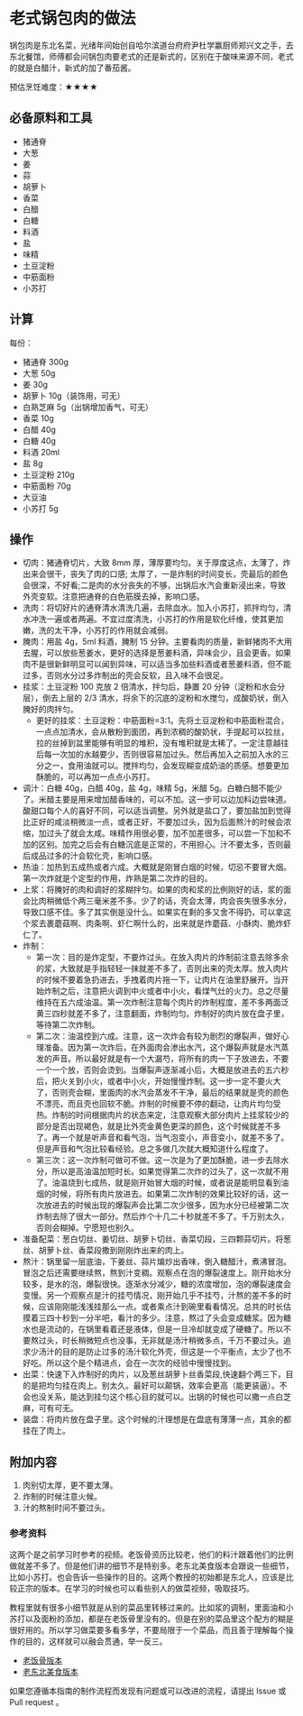 # 老式锅包肉的做法

锅包肉是东北名菜，光绪年间始创自哈尔滨道台府府尹杜学赢厨师郑兴文之手，去东北餐馆，师傅都会问锅包肉要老式的还是新式的，区别在于酸味来源不同，老式的就是白醋汁，新式的加了番茄酱。

预估烹饪难度：★★★★

## 必备原料和工具

- 猪通脊
- 大葱
- 姜
- 蒜
- 胡萝卜
- 香菜
- 白醋
- 白糖
- 料酒
- 盐
- 味精
- 土豆淀粉
- 中筋面粉
- 小苏打

## 计算

每份：

- 猪通脊 300g
- 大葱 50g
- 姜 30g
- 胡萝卜 10g（装饰用，可无）
- 白熟芝麻 5g（出锅增加香气，可无）
- 香菜 10g
- 白醋 40g
- 白糖 40g
- 料酒 20ml
- 盐 8g
- 土豆淀粉 210g
- 中筋面粉 70g
- 大豆油
- 小苏打 5g

## 操作

- 切肉：猪通脊切片，大致 8mm 厚，薄厚要均匀。关于厚度这点，太薄了，炸出来会很干，丧失了肉的口感; 太厚了，一是炸制的时间变长，壳最后的颜色会很深，不好看;二是肉的水分丧失的不够，出锅后水汽会重新浸出来，导致外壳变软。注意把通脊的白色筋膜去掉，影响口感。
- 洗肉：将切好片的通脊清水清洗几遍，去除血水。加入小苏打，抓拌均匀，清水冲洗一遍或者两遍。不宜过度清洗，小苏打的作用是软化纤维，使其更加嫩，洗的太干净，小苏打的作用就会减弱。
- 腌肉：用盐 4g，5ml 料酒，腌制 15 分钟。主要看肉的质量，新鲜猪肉不大用去腥，可以放些葱姜水，更好的选择是葱姜料酒，异味会少，且会更香。如果肉不是很新鲜明显可以闻到异味，可以适当多加些料酒或者葱姜料酒，但不能过多，否则水分过多炸制出的壳会反软，且入味不会很足。
- 挂浆：土豆淀粉 100 克放 2 倍清水，拌匀后，静置 20 分钟（淀粉和水会分层），倒去上层的 2/3 清水，将余下的沉底的淀粉和水搅匀，成酸奶状，倒入腌好的肉拌匀。
  - 更好的挂浆：土豆淀粉：中筋面粉=3:1。先将土豆淀粉和中筋面粉混合，一点点加清水，会从散粉到面团，再到浓稠的酸奶状，手提起可以拉丝，拉的丝掉到盆里能够有明显的堆积，没有堆积就是太稀了。一定注意越往后每一次加的水越要少，否则很容易加过头。然后再加入之前加入水的三分之一，食用油就可以。搅拌均匀，会发现糊变成奶油的质感。想要更加酥脆的，可以再加一点点小苏打。
- 调汁：白糖 40g，白醋 40g，盐 4g，味精 5g，米醋 5g。白糖白醋不能少了。米醋主要是用来增加醋香味的，可以不加。这一步可以边加料边尝味道。酸甜口每个人的喜好不同，可以适当调整。另外就是盐口了，要加盐加到觉得比正好的咸淡稍微淡一点，或者正好，不要加过头，因为后面熬汁的时候会浓缩，加过头了就会太咸。味精作用很必要，加不加差很多，可以尝一下加和不加的区别。加完之后会有白糖沉底是正常的，不用担心。汁不要太多，否则最后成品过多的汁会软化壳，影响口感。
- 热油：加热到五成热或者六成。大概就是刚冒白烟的时候，切忌不要冒大烟。第一次炸就是个定型的作用，炸熟是第二次炸的目的。
- 上浆：将腌好的肉和调好的浆糊拌匀。如果的肉和浆的比例刚好的话，浆的面会比肉稍微低个两三毫米差不多。少了的话，壳会太薄，肉会丧失很多水分，导致口感不佳。多了其实倒是没什么。如果实在剩的多又舍不得扔，可以拿这个浆去裹蘑菇啊、肉条啊、虾仁啊什么的，出来就是炸蘑菇、小酥肉、脆炸虾仁了。
- 炸制：
  - 第一次：目的是炸定型，不要炸过头。在放入肉片的炸制前注意去除多余的浆，大致就是手指轻轻一抹就差不多了，否则出来的壳太厚。放入肉片的时候不要着急扔进去，手拽着肉片拖一下，让肉片在油里舒展开。当开始炸制之后，注意把火调到中火或者中小火，看煤气灶的火力。总之尽量维持在五六成油温。第一次炸制注意每个肉片的炸制程度，差不多两面泛黄三四秒就差不多了，注意翻面，炸制均匀。炸制好的肉片放在盘子里，等待第二次炸制。
  - 第二次：油温控到六成。注意，这一次炸会有较为剧烈的爆裂声，做好心理准备。因为第一次炸后，在外面肉会渗出水汽，这个爆裂声就是水汽蒸发的声音。所以最好就是有一个大漏芍，将所有的肉一下子放进去，不要一个一个放，否则会烫到。当爆裂声逐渐减小后，大概是放进去的五六秒后，把火关到小火，或者中小火，开始慢慢炸制。这一步一定不要火大了，否则壳会糊，里面肉的水汽会蒸发不干净，最后的结果就是壳的颜色不漂亮，而且壳也回软不脆。炸制的时候要不停的翻动，让肉片均匀受热。炸制的时间根据肉片的状态来定，注意观察大部分肉片上挂浆较少的部分是否出现褐色，就是比外壳金黄色更深的颜色，这个时候就差不多了。再一个就是听声音和看气泡，当气泡变小，声音变小，就差不多了。但是声音和气泡比较看经验。总之多做几次就大概知道什么程度了。
  - 第三次：这一次炸制可做可不做。这一次是为了更加酥脆，进一步去除水分，所以是高油温加短时长。如果觉得第二次炸的过头了，这一次就不用了。油温烧到七成热，就是刚开始冒大烟的时候，或者说是能明显看到油烟的时候，将所有肉片放进去。如果第二次炸制的效果比较好的话，这一次放进去的时候出现的爆裂声会比第二次少很多，因为水分已经被第二次炸制去除了很大一部分。然后炸个十几二十秒就差不多了。千万别太久，否则会糊掉。宁愿短也别久。
- 准备配菜：葱白切丝、姜切丝、胡萝卜切丝、香菜切段，三四颗蒜切片。将葱丝、胡萝卜丝、香菜段撒到刚刚炸出来的肉上。
- 熬汁：锅里留一层底油，下姜丝、蒜片煸炒出香味，倒入糖醋汁，煮沸冒泡。冒泡之后还需要继续熬，熬到汁变稠。观察点在泡的爆裂速度上。刚开始水分较多，是水的泡，爆裂很快。逐渐水分减少，糖的浓度增加，泡的爆裂速度会变慢。另一个观察点是汁的挂芍情况，刚开始几乎不挂芍，汁熬的差不多的时候，应该刚刚能浅浅挂那么一点。或者乘点汁到碗里看看情况。总共的时长估摸着三四十秒到一分半吧，看汁的多少。注意，熬过了头会变成糖浆。因为糖水也是流动的，在锅里看着还是液体，但是一旦冷却就变成了硬糖了。所以不要熬过头，时长稍微短点也没事，无非就是汤汁稍微多点，千万不要过头。追求少汤汁的目的是防止过多的汤汁软化外壳，但这是一个平衡点，太少了也不好吃。所以这个是个精进点，会在一次次的经验中慢慢找到。
- 出菜：快速下入炸制好的肉片，以及葱丝胡萝卜丝香菜段,快速翻个两三下，目的是把均匀挂在肉上。别太久。最好可以颠锅，效率会更高（能更装逼）。不会也没关系，能达到挂匀这个核心目的就可以。出锅的时候也可以撒一点白芝麻，可有可无。
- 装盘：将肉片放在盘子里。这个时候的汁理想是在盘底有薄薄一点，其余的都挂在了肉上。

## 附加内容

1. 肉别切太厚，更不要太薄。
2. 炸制的时候注意火候。
3. 汁的熬制时间不要过头。

### 参考资料

这两个是之前学习时参考的视频。老饭骨资历比较老，他们的料汁跟着他们的比例做就差不多了。但是他们讲的细节不是特别多。老东北美食版本会跟说一些细节，比如小苏打。也会告诉一些操作的目的。这两个教授的初始都是东北人，应该是比较正宗的版本。在学习的时候也可以看些别人的做菜视频，吸取技巧。

教程里就有很多小细节就是从别的菜品里转移过来的。比如浆的调制，里面油和小苏打以及面粉的添加，都是在老饭骨里没有的。但是在别的菜品里这个配方的糊是很好用的。所以学习做菜要多看多学，不要局限于一个菜品，而且善于理解每个操作的目的，这样就可以融会贯通，举一反三。

- [老饭骨版本](https://www.bilibili.com/video/BV19F411b7ME)
- [老东北美食版本](https://www.bilibili.com/video/BV1wa4y1C7Cd)

如果您遵循本指南的制作流程而发现有问题或可以改进的流程，请提出 Issue 或 Pull request 。
